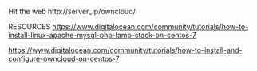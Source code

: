 Hit the web
http://server_ip/owncloud/




RESOURCES
https://www.digitalocean.com/community/tutorials/how-to-install-linux-apache-mysql-php-lamp-stack-on-centos-7

https://www.digitalocean.com/community/tutorials/how-to-install-and-configure-owncloud-on-centos-7
